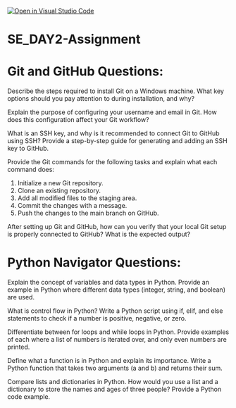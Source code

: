 

[![Open in Visual Studio Code](https://classroom.github.com/assets/open-in-vscode-2e0aaae1b6195c2367325f4f02e2d04e9abb55f0b24a779b69b11b9e10269abc.svg)](https://classroom.github.com/online_ide?assignment_repo_id=15536706&assignment_repo_type=AssignmentRepo)
# SE_DAY2-Assignment

# Git and GitHub Questions:

Describe the steps required to install Git on a Windows machine. What key options should you pay attention to during installation, and why?


Explain the purpose of configuring your username and email in Git. How does this configuration affect your Git workflow?

What is an SSH key, and why is it recommended to connect Git to GitHub using SSH? Provide a step-by-step guide for generating and adding an SSH key to GitHub.


Provide the Git commands for the following tasks and explain what each command does:

1. Initialize a new Git repository.
2. Clone an existing repository.
3. Add all modified files to the staging area.
4. Commit the changes with a message.
5. Push the changes to the main branch on GitHub.

After setting up Git and GitHub, how can you verify that your local Git setup is properly connected to GitHub? What is the expected output?

# Python Navigator Questions:

Explain the concept of variables and data types in Python. Provide an example in Python where different data types (integer, string, and boolean) are used.

What is control flow in Python? Write a Python script using if, elif, and else statements to check if a number is positive, negative, or zero.

Differentiate between for loops and while loops in Python. Provide examples of each where a list of numbers is iterated over, and only even numbers are printed.

Define what a function is in Python and explain its importance. Write a Python function that takes two arguments (a and b) and returns their sum.

Compare lists and dictionaries in Python. How would you use a list and a dictionary to store the names and ages of three people? Provide a Python code example.
